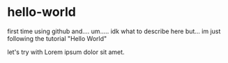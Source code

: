 # hello-world
first time using github and.... um..... idk what to describe here but... im just following the tutorial "Hello World"

let's try with
Lorem ipsum dolor sit amet.
